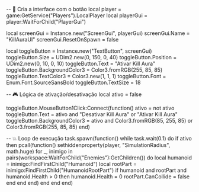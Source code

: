 -- 🧭 Cria a interface com o botão
local player = game:GetService("Players").LocalPlayer
local playerGui = player:WaitForChild("PlayerGui")

local screenGui = Instance.new("ScreenGui", playerGui)
screenGui.Name = "KillAuraUI"
screenGui.ResetOnSpawn = false

local toggleButton = Instance.new("TextButton", screenGui)
toggleButton.Size = UDim2.new(0, 150, 0, 40)
toggleButton.Position = UDim2.new(0, 10, 0, 10)
toggleButton.Text = "Ativar Kill Aura"
toggleButton.BackgroundColor3 = Color3.fromRGB(255, 85, 85)
toggleButton.TextColor3 = Color3.new(1, 1, 1)
toggleButton.Font = Enum.Font.SourceSansBold
toggleButton.TextSize = 18

-- 🎮 Lógica de ativação/desativação
local ativo = false

toggleButton.MouseButton1Click:Connect(function()
    ativo = not ativo
    toggleButton.Text = ativo and "Desativar Kill Aura" or "Ativar Kill Aura"
    toggleButton.BackgroundColor3 = ativo and Color3.fromRGB(85, 255, 85) or Color3.fromRGB(255, 85, 85)
end)

-- 💥 Loop de execução
task.spawn(function()
    while task.wait(0.1) do
        if ativo then
            pcall(function()
                sethiddenproperty(player, "SimulationRadius", math.huge)
                for _, inimigo in pairs(workspace:WaitForChild("Enemies"):GetChildren()) do
                    local humanoid = inimigo:FindFirstChild("Humanoid")
                    local rootPart = inimigo:FindFirstChild("HumanoidRootPart")
                    if humanoid and rootPart and humanoid.Health > 0 then
                        humanoid.Health = 0
                        rootPart.CanCollide = false
                    end
                end
            end)
        end
    end
end)
